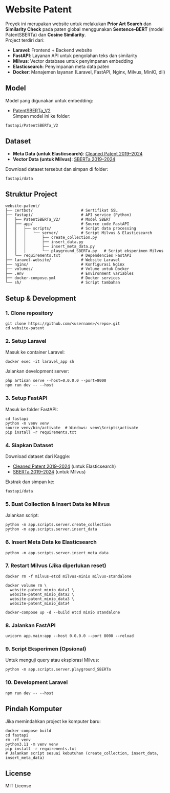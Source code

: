 # Website Patent

Proyek ini merupakan website untuk melakukan **Prior Art Search** dan **Similarity Check** pada paten global menggunakan **Sentence-BERT** (model PatentSBERTa) dan **Cosine Similarity**.  
Project terdiri dari:
- **Laravel**: Frontend + Backend website
- **FastAPI**: Layanan API untuk pengolahan teks dan similarity
- **Milvus**: Vector database untuk penyimpanan embedding
- **Elasticsearch**: Penyimpanan meta data paten
- **Docker**: Manajemen layanan (Laravel, FastAPI, Nginx, Milvus, MinIO, dll)

## Model
Model yang digunakan untuk embedding:
- [PatentSBERTa_V2](https://huggingface.co/AAUBS/PatentSBERTa_V2)  
Simpan model ini ke folder:  
```
fastapi/PatentSBERTa_V2
```

## Dataset
- **Meta Data (untuk Elasticsearch)**: [Cleaned Patent 2019–2024](https://www.kaggle.com/datasets/sidipraptama/cleaned-patent-2019-2024)
- **Vector Data (untuk Milvus)**: [SBERTa 2019–2024](https://www.kaggle.com/datasets/sidipraptama/sberta-2019-2024)

Download dataset tersebut dan simpan di folder:
```
fastapi/data
```

## Struktur Project
```
website-patent/
├── certbot/                     # Sertifikat SSL
├── fastapi/                     # API service (Python)
│   ├── PatentSBERTa_V2/         # Model SBERT
│   ├── app/                     # Source code FastAPI
│   │   ├── scripts/             # Script data processing
│   │   │   └── server/          # Script Milvus & Elasticsearch
│   │   │       ├── create_collection.py
│   │   │       ├── insert_data.py
│   │   │       ├── insert_meta_data.py
│   │   │       └── playground_SBERTa.py   # Script eksperimen Milvus
│   └── requirements.txt         # Dependencies FastAPI
├── laravel-website/             # Website Laravel
├── nginx/                       # Konfigurasi Nginx
├── volumes/                     # Volume untuk Docker
├── .env                         # Environment variables
├── docker-compose.yml           # Docker services
└── sh/                          # Script tambahan
```

## Setup & Development

### 1. Clone repository
```
git clone https://github.com/<username>/<repo>.git
cd website-patent
```

### 2. Setup Laravel
Masuk ke container Laravel:
```
docker exec -it laravel_app sh
```
Jalankan development server:
```
php artisan serve --host=0.0.0.0 --port=8000
npm run dev -- --host
```

### 3. Setup FastAPI
Masuk ke folder FastAPI:
```
cd fastapi
python -m venv venv
source venv/bin/activate  # Windows: venv\Scripts\activate
pip install -r requirements.txt
```

### 4. Siapkan Dataset
Download dataset dari Kaggle:
- [Cleaned Patent 2019–2024](https://www.kaggle.com/datasets/sidipraptama/cleaned-patent-2019-2024) (untuk Elasticsearch)
- [SBERTa 2019–2024](https://www.kaggle.com/datasets/sidipraptama/sberta-2019-2024) (untuk Milvus)

Ekstrak dan simpan ke:
```
fastapi/data
```

### 5. Buat Collection & Insert Data ke Milvus
Jalankan script:
```
python -m app.scripts.server.create_collection
python -m app.scripts.server.insert_data
```

### 6. Insert Meta Data ke Elasticsearch
```
python -m app.scripts.server.insert_meta_data
```

### 7. Restart Milvus (Jika diperlukan reset)
```
docker rm -f milvus-etcd milvus-minio milvus-standalone

docker volume rm \
  website-patent_minio_data1 \
  website-patent_minio_data2 \
  website-patent_minio_data3 \
  website-patent_minio_data4

docker-compose up -d --build etcd minio standalone
```

### 8. Jalankan FastAPI
```
uvicorn app.main:app --host 0.0.0.0 --port 8000 --reload
```

### 9. Script Eksperimen (Opsional)
Untuk menguji query atau eksplorasi Milvus:
```
python -m app.scripts.server.playground_SBERTa
```

### 10. Development Laravel
```
npm run dev -- --host
```

## Pindah Komputer
Jika memindahkan project ke komputer baru:
```
docker-compose build
cd fastapi
rm -rf venv
python3.11 -m venv venv
pip install -r requirements.txt
# Jalankan script sesuai kebutuhan (create_collection, insert_data, insert_meta_data)
```

## License
MIT License

